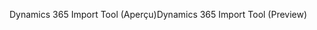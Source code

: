 <span data-ttu-id="c01b2-101">Dynamics 365 Import Tool (Aperçu)</span><span class="sxs-lookup"><span data-stu-id="c01b2-101">Dynamics 365 Import Tool (Preview)</span></span>
